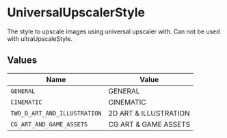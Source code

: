 # UniversalUpscalerStyle

The style to upscale images using universal upscaler with. Can not be used with ultraUpscaleStyle.


## Values

| Name                         | Value                        |
| ---------------------------- | ---------------------------- |
| `GENERAL`                    | GENERAL                      |
| `CINEMATIC`                  | CINEMATIC                    |
| `TWO_D_ART_AND_ILLUSTRATION` | 2D ART & ILLUSTRATION        |
| `CG_ART_AND_GAME_ASSETS`     | CG ART & GAME ASSETS         |